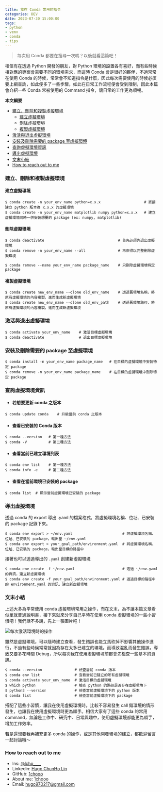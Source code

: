 ```yaml
---
title: 我在 Conda 常用的指令
categories: DEV
date: 2023-07-30 15:00:00
tags: 
- python
- venv
- conda
- tips
---
```


> 每次用 Conda 都要在搜尋一次嗎？以後就看這篇吧！

相信有在透過 Python 開發的朋友，對 Python 環境的設置各有喜好，而有些時候相對應的專案會需要不同的環境需求，而這時 Conda 會是很好的夥伴，不過常常在使用 Conda 的時候，常常會不知道指令是什麼，因此每次需要使用的時候必須要上網查詢，如此便多了一些步驟，如此在日常工作流程便會受到限制，因此本篇會介紹一些 Conda 常被使用的 Command 指令，讓日常的工作更為順暢。

**本文綱要**
- [建立、刪除和複製虛擬環境](#建立刪除和複製虛擬環境)
  - [建立虛擬環境](#建立虛擬環境)
  - [刪除虛擬環境](#刪除虛擬環境)
  - [複製虛擬環境](#複製虛擬環境)
- [激活與退出虛擬環境](#激活與退出虛擬環境)
- [安裝及刪除需要的 package 至虛擬環境](#安裝及刪除需要的-package-至虛擬環境)
- [查詢虛擬環境資訊](#查詢虛擬環境資訊)
- [導出虛擬環境](#導出虛擬環境)
- [文末小結](#文末小結)
- [How to reach out to me](#how-to-reach-out-to-me)

### 建立、刪除和複製虛擬環境

#### 建立虛擬環境

``` shell
$ conda create -n your_env_name python=x.x.x                    # 直接建立 python 版本為 x.x.x 的虛擬環境
$ conda create -n your_env_name matplotlib numpy python=x.x.x   # 建立虛擬環境同時一併安裝想要的 package (ex: numpy, matplotlib)
```

#### 刪除虛擬環境

``` shell
$ conda deactivate                                  # 首先必須先退出虛擬環境
$ conda remove -n your_env_name --all               # 再來得以完整刪除虛擬環境

$ conda remove --name your_env_name package_name    # 只刪除虛擬環境特定 package
```

#### 複製虛擬環境

``` shell
$ conda create new_env_name --clone old_env_name    # 透過舊環境名稱，將原有虛擬環境的內容複製，進而生成新虛擬環境
$ conda create new_env_name --clone old_env_path    # 透過舊環境路徑，將原有虛擬環境的內容複製，進而生成新虛擬環境
```

### 激活與退出虛擬環境

``` shell
$ conda activate your_env_name    # 激活目標虛擬環境
$ conda deactivate                # 退出目標虛擬環境
```

### 安裝及刪除需要的 package 至虛擬環境

``` shell
$ conda install -n your_env_name package_name   # 在目標的虛擬環境中安裝特定 package
$ conda remove -n your_env_name package_name    # 在目標的虛擬環境中刪除特定 package
```

### 查詢虛擬環境資訊

* #### 若想要更新 conda 之版本

``` shell
$ conda update conda    # 升級當前 conda 之版本
```
* #### 查看已安裝的 Conda 版本

``` shell
$ conda --version   # 第一種方法
$ conda -V          # 第二種方法
```
* #### 查看當前已建立環境列表
  
``` shell
$ conda env list    # 第一種方法
$ conda info -e     # 第二種方法
```

* #### 查看在當前環境已安裝的 package

``` shell
$ conda list  # 顯示當前虛擬環境已安裝的 package
```

### 導出虛擬環境
透過 conda 的 export 導出 .yaml 的檔案格式，將虛擬環境名稱、位址、已安裝的 package 記錄下來。

``` shell
$ conda env export > ~/env.yaml                       # 將虛擬環境名稱、位址、已安裝的 package，輸出至 ~/env.yaml
$ conda env export > your_goal_path/environment.yaml  # 將虛擬環境名稱、位址、已安裝的 package，輸出至目標的路徑中
```

接著也可以透過導出的 `.yaml` 創建新虛擬環境

``` shell
$ conda env create -f ~/env.yaml                      # 透過 ~/env.yaml 的資訊，建立新虛擬環境
$ conda env create -f your_goal_path/environment.yaml # 透過目標的路徑中的 environment.yaml 的資訊，建立新虛擬環境
```

### 文末小結

上述大多為平常使用 conda 虛擬環境常用之操作，而在文末，為不讓本篇文章看似單就普通說明書，接下來就來分享自己平時在使用 conda 虛擬環境的一些小習慣吧！我們話不多說，先上一張圖片吧！


![每次激活環境時的操作](../assets/imgs/conda_command.png "每次激活環境時的操作")

雖然是虛擬環境，可以隨時建立查看，發生錯誤也能立馬砍掉不影響其他操作進行，不過有些時候常常就因為存在太多已建立的環境，而導致混亂而發生錯誤，導致又要多花時間 Debug，所以每次我在使用虛擬環境前都會先檢查一些基本的資訊。

``` shell
$ conda --version               # 檢查當前 conda 版本
$ conda env list                # 查看當前已建立的所有虛擬環境
$ conda activate your_env_name  # 激活目標的虛擬環境
$ which python                  # 檢查 python 的路徑是否存在虛擬環境下
$ python3 --version             # 檢查當前虛擬環境下的 python 版本
$ conda list                    # 檢查當前虛擬環境下的 package
```
搭配了這些小習慣，讓我在使用虛擬環境時，比較不容易發生 call 錯環境的情形發生，也讓我在使用虛擬環境時更為順手。相信大家有了這些 conda 的常用 command，無論是工作中、研究中、日常興趣中，使用虛擬環境都能更為順手，增加工作效率。

若是還想要我再補充更多 conda 的操作，或是其他開發環境的建立，都歡迎留言一起討論哦～

### How to reach out to me
- Ins: [@lcho____](https://www.instagram.com/lcho____/)
- Linkedin: [Hugo ChunHo Lin](https://www.linkedin.com/in/1chooo/)
- GitHub: [1chooo](https://github.com/1chooo)
- About me: [1chooo](https://sites.google.com/g.ncu.edu.tw/1chooo)
- Email: hugo970217@gmail.com